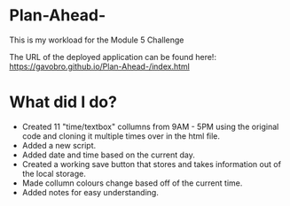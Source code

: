 # Plan-Ahead-
This is my workload for the Module 5 Challenge

The URL of the deployed application can be found here!: 
https://gavobro.github.io/Plan-Ahead-/index.html

# What did I do?
- Created 11 "time/textbox" collumns from 9AM - 5PM using the original code and cloning it multiple times over in the html file.
- Added a new script.
- Added date and time based on the current day.
- Created a working save button that stores and takes information out of the local storage.
- Made collumn colours change based off of the current time.
- Added notes for easy understanding.

